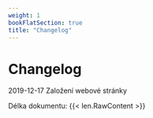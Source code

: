 ```yaml
---
weight: 1
bookFlatSection: true
title: "Changelog"
---
```


# Changelog
2019-12-17 Založení webové stránky

Délka dokumentu: {{< len.RawContent >}}